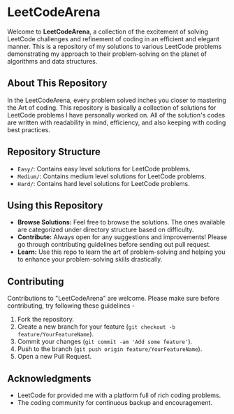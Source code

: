 # LeetCodeArena

Welcome to **LeetCodeArena**, a collection of the excitement of solving LeetCode challenges and refinement of coding in an efficient and elegant manner. This is a repository of my solutions to various LeetCode problems demonstrating my approach to their problem-solving on the planet of algorithms and data structures.

## About This Repository

In the LeetCodeArena, every problem solved inches you closer to mastering the Art of coding. This repository is basically a collection of solutions for LeetCode problems I have personally worked on. All of the solution's codes are written with readability in mind, efficiency, and also keeping with coding best practices.

## Repository Structure

- `Easy/`: Contains easy level solutions for LeetCode problems.
- `Medium/`: Contains medium level solutions for LeetCode problems.
- `Hard/`: Contains hard level solutions for LeetCode problems.

## Using this Repository

- **Browse Solutions:** Feel free to browse the solutions. The ones available are categorized under directory structure based on difficulty.
- **Contribute:** Always open for any suggestions and improvements! Please go through contributing guidelines before sending out pull request.
- **Learn:** Use this repo to learn the art of problem-solving and helping you to enhance your problem-solving skills drastically.

## Contributing

Contributions to "LeetCodeArena" are welcome. Please make sure before contributing, try following these guidelines -

1. Fork the repository.
2. Create a new branch for your feature (`git checkout -b feature/YourFeatureName`).
3. Commit your changes (`git commit -am 'Add some feature'`).
4. Push to the branch (`git push origin feature/YourFeatureName`).
5. Open a new Pull Request.

## Acknowledgments

- LeetCode for provided me with a platform full of rich coding problems.
- The coding community for continuous backup and encouragement.